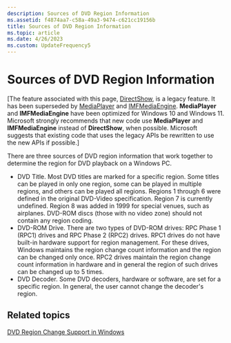 ```yaml
---
description: Sources of DVD Region Information
ms.assetid: f4874aa7-c58a-49a3-9474-c621cc19156b
title: Sources of DVD Region Information
ms.topic: article
ms.date: 4/26/2023
ms.custom: UpdateFrequency5
---
```


# Sources of DVD Region Information

\[The feature associated with this page, [DirectShow](/windows/win32/directshow/directshow), is a legacy feature. It has been superseded by [MediaPlayer](/uwp/api/Windows.Media.Playback.MediaPlayer) and [IMFMediaEngine](/windows/win32/api/mfmediaengine/nn-mfmediaengine-imfmediaengine). **MediaPlayer** and **IMFMediaEngine** have been optimized for Windows 10 and Windows 11. Microsoft strongly recommends that new code use **MediaPlayer** and **IMFMediaEngine** instead of **DirectShow**, when possible. Microsoft suggests that existing code that uses the legacy APIs be rewritten to use the new APIs if possible.\]

There are three sources of DVD region information that work together to determine the region for DVD playback on a Windows PC.

-   DVD Title. Most DVD titles are marked for a specific region. Some titles can be played in only one region, some can be played in multiple regions, and others can be played all regions. Regions 1 through 6 were defined in the original DVD-Video specification. Region 7 is currently undefined. Region 8 was added in 1999 for special venues, such as airplanes. DVD-ROM discs (those with no video zone) should not contain any region coding.
-   DVD-ROM Drive. There are two types of DVD-ROM drives: RPC Phase 1 (RPC1) drives and RPC Phase 2 (RPC2) drives. RPC1 drives do not have built-in hardware support for region management. For these drives, Windows maintains the region change count information and the region can be changed only once. RPC2 drives maintain the region change count information in hardware and in general the region of such drives can be changed up to 5 times.
-   DVD Decoder. Some DVD decoders, hardware or software, are set for a specific region. In general, the user cannot change the decoder's region.

## Related topics

<dl> <dt>

[DVD Region Change Support in Windows](dvd-region-change-support-in-windows.md)
</dt> </dl>

 

 



